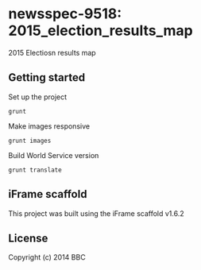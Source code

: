 # newsspec-9518: 2015_election_results_map

2015 Electiosn results map

## Getting started

Set up the project

```
grunt
```

Make images responsive

```
grunt images
```

Build World Service version

```
grunt translate
```

## iFrame scaffold

This project was built using the iFrame scaffold v1.6.2

## License
Copyright (c) 2014 BBC